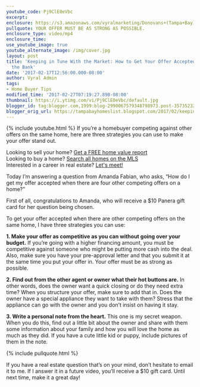 ```yaml
---
youtube_code: Pj9ClE0eVbc
excerpt:
enclosure: https://s3.amazonaws.com/vyralmarketing/Donovans+(Tampa+Bay)/Tampa+Bay+Real+Estate+Agent-+3+Strategies+to+Get+Your+Home+Offer+Accepted.mp4
pullquote: YOUR OFFER MUST BE AS STRONG AS POSSIBLE.
enclosure_type: video/mp4
enclosure_time:
use_youtube_image: true
youtube_alternate_image: /img/cover.jpg
layout: post
title: 'Keeping in Tune With the Market: How to Get Your Offer Accepted Without Breaking
  the Bank'
date: '2017-02-17T12:56:00.000-08:00'
author: Vyral Admin
tags:
- Home Buyer Tips
modified_time: '2017-02-27T07:19:27.898-08:00'
thumbnail: https://i.ytimg.com/vi/Pj9ClE0eVbc/default.jpg
blogger_id: tag:blogger.com,1999:blog-2990067579348798973.post-3573523288591456589
blogger_orig_url: https://tampabayhomeslist.blogspot.com/2017/02/keeping-in-tune-with-market-how-to-get.html
---
```

{% include youtube.html %}
If you’re a homebuyer competing against other offers on the same home, here are three strategies you can use to make your offer stand out.  

<div class="post-cta">
Looking to sell your home? <a href="https://www.tampabayhomeslist.com/cma/property-valuation/" target="_blank">Get a FREE home value report</a><br>
Looking to buy a home? <a href="https://www.tampabayhomeslist.com/search/advanced_search/" target="_blank">Search all homes on the MLS</a><br>
Interested in a career in real estate? <a href="http://tampabaycareers.blogspot.com/p/skype-or-coffee-meeting.html" target="_blank">Let's meet!</a>
</div>

Today I’m answering a question from Amanda Fabian, who asks, “How do I get my offer accepted when there are four other competing offers on a home?”

 First of all, congratulations to Amanda, who will receive a $10 Panera gift card for her question being chosen.

 To get your offer accepted when there are other competing offers on the same home, I have three strategies you can use:

 **1. Make your offer as competitive as you can without going over your budget.** If you’re going with a higher financing amount, you must be competitive against someone who might be putting more cash into the deal. Also, make sure you have your pre-approval letter and that you submit it at the same time you put your offer in. Your offer must be as strong as possible.

 **2. Find out from the other agent or owner what their hot buttons are.** In other words, does the owner want a quick closing or do they need extra time? When you structure your offer, make sure to add that in. Does the owner have a special appliance they want to take with them? Stress that the appliance can go with the owner and you don’t insist on having it stay.

 **3. Write a personal note from the heart.** This one is my secret weapon. When you do this, find out a little bit about the owner and share with them some information about your family and how you will love the home as much as they did. If you have a cute little kid or puppy, include pictures of them in the note.

{% include pullquote.html %}

If you have a real estate question that’s on your mind, don’t hesitate to email it to me. If I answer it in a future video, you’ll receive a $10 gift card. Until next time, make it a great day!
